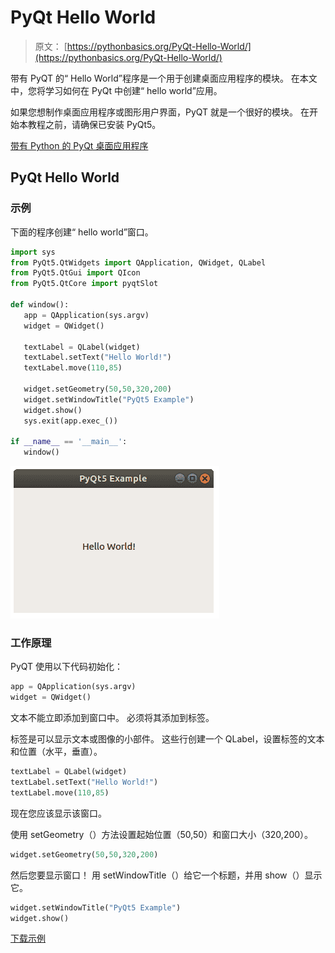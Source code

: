 # PyQt Hello World

> 原文： [https://pythonbasics.org/PyQt-Hello-World/](https://pythonbasics.org/PyQt-Hello-World/)

带有 PyQT 的“ Hello World”程序是一个用于创建桌面应用程序的模块。 在本文中，您将学习如何在 PyQt 中创建“ hello world”应用。

如果您想制作桌面应用程序或图形用户界面，PyQT 就是一个很好的模块。
在开始本教程之前，请确保已安装 PyQt5。


[带有 Python 的 PyQt 桌面应用程序](https://gum.co/pysqtsamples)

## PyQt Hello World

### 示例

下面的程序创建“ hello world”窗口。

```py
import sys
from PyQt5.QtWidgets import QApplication, QWidget, QLabel
from PyQt5.QtGui import QIcon
from PyQt5.QtCore import pyqtSlot

def window():
   app = QApplication(sys.argv)
   widget = QWidget()

   textLabel = QLabel(widget)
   textLabel.setText("Hello World!")
   textLabel.move(110,85)

   widget.setGeometry(50,50,320,200)
   widget.setWindowTitle("PyQt5 Example")
   widget.show()
   sys.exit(app.exec_())

if __name__ == '__main__':
   window()

```

![PyQt hello world](img/b3fa1d153d4b7e9a55395cddbe9c8c0a.jpg)

### 工作原理

PyQT 使用以下代码初始化：

```py
app = QApplication(sys.argv)
widget = QWidget()

```

文本不能立即添加到窗口中。 必须将其添加到标签。

标签是可以显示文本或图像的小部件。 这些行创建一个 QLabel，设置标签的文本和位置（水平，垂直）。

```py
textLabel = QLabel(widget)
textLabel.setText("Hello World!")
textLabel.move(110,85)

```

现在您应该显示该窗口。

使用 setGeometry（）方法设置起始位置（50,50）和窗口大小（320,200）。

```py
widget.setGeometry(50,50,320,200)

```

然后您要显示窗口！ 用 setWindowTitle（）给它一个标题，并用 show（）显示它。

```py
widget.setWindowTitle("PyQt5 Example")
widget.show()

```

[下载示例](https://gum.co/pysqtsamples)